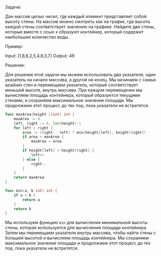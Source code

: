 Задача:

Дан массив целых чисел, где каждый элемент представляет собой высоту стены. На массив можно смотреть как на график, где высота каждой стены соответствует значению на графике. Найдите две стены, которые вместе с осью x образуют контейнер, который содержит наибольшее количество воды.

Пример:

Input: [1,8,6,2,5,4,8,3,7]
Output: 49

Решение:

Для решения этой задачи мы можем использовать два указателя, один указатель на начало массива, а другой на конец. Мы начинаем с самых крайних стен и перемещаем указатель, который соответствует меньшей высоте, внутрь массива. При каждом перемещении мы вычисляем площадь контейнера, который образуется текущими стенами, и сохраняем максимальное значение площади. Мы продолжаем этот процесс до тех пор, пока указатели не встретятся.

```go
func maxArea(height []int) int {
    maxArea := 0
    left, right := 0, len(height)-1
    for left < right {
        area := (right - left) * min(height[left], height[right])
        if area > maxArea {
            maxArea = area
        }
        if height[left] < height[right] {
            left++
        } else {
            right--
        }
    }
    return maxArea
}

func min(a, b int) int {
    if a < b {
        return a
    }
    return b
}
```

Мы используем функцию `min` для вычисления минимальной высоты стены, которая используется для вычисления площади контейнера. Затем мы перемещаем указатели внутрь массива, чтобы найти стены с большей высотой и вычисляем площадь контейнера. Мы сохраняем максимальное значение площади и продолжаем этот процесс до тех пор, пока указатели не встретятся.
